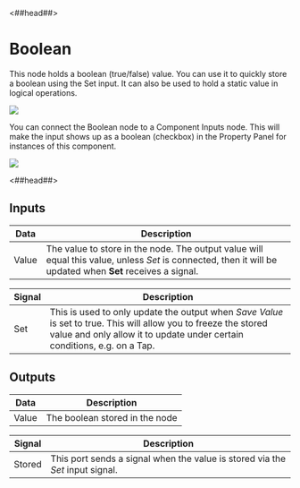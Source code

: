 <##head##>

# Boolean

This node holds a <span class="ndl-data">boolean</span> (true/false) value. You can use it to quickly store a <span class="ndl-data">boolean</span> using the <span class="ndl-signal">Set</span> input. It can also be used to hold a static value in logical operations.

<div class="ndl-image-with-background l">

![](/nodes/data/boolean/boolean-1.png)

</div>

You can connect the <span class="ndl-node">Boolean</span> node to a <span class="ndl-node">Component Inputs</span> node. This will make the input shows up as a <span class="ndl-data">boolean</span> (checkbox) in the Property Panel for instances of this component.

<div class="ndl-image-with-background l">

![](/nodes/data/boolean/boolean-2.png)

</div>

<##head##>

## Inputs

| Data                                | Description                                                                                                                                                |
| ----------------------------------- | ---------------------------------------------------------------------------------------------------------------------------------------------------------- |
| <span class="ndl-data">Value</span> | The value to store in the node. The output value will equal this value, unless _Set_ is connected, then it will be updated when **Set** receives a signal. |

| Signal                              | Description                                                                                                                                                                                  |
| ----------------------------------- | -------------------------------------------------------------------------------------------------------------------------------------------------------------------------------------------- |
| <span class="ndl-signal">Set</span> | This is used to only update the output when _Save Value_ is set to true. This will allow you to freeze the stored value and only allow it to update under certain conditions, e.g. on a Tap. |

## Outputs

| Data                                | Description                    |
| ----------------------------------- | ------------------------------ |
| <span class="ndl-data">Value</span> | The boolean stored in the node |

| Signal                                 | Description                                                                   |
| -------------------------------------- | ----------------------------------------------------------------------------- |
| <span class="ndl-signal">Stored</span> | This port sends a signal when the value is stored via the _Set_ input signal. |
